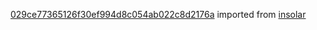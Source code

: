 [029ce77365126f30ef994d8c054ab022c8d2176a](https://github.com/insolar/insolar/commit/029ce77365126f30ef994d8c054ab022c8d2176a) imported from [insolar](https://github.com/insolar/insolar)
